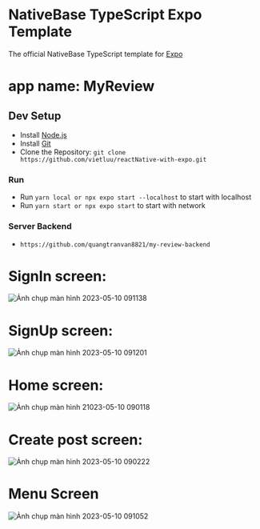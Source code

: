 
# NativeBase TypeScript Expo Template

The official NativeBase TypeScript template for [Expo](https://docs.expo.io/)


# app name: MyReview

## Dev Setup

* Install [Node.js](https://nodejs.org/)
* Install [Git](http://www.git-scm.com/)
* Clone the Repository: `git clone https://github.com/vietluu/reactNative-with-expo.git`
### Run
* Run `yarn local or npx expo start --localhost` to start with localhost 
* Run `yarn start or npx expo start`  to start with network
### Server Backend
* `https://github.com/quangtranvan8821/my-review-backend`
# SignIn screen: </br>
![Ảnh chụp màn hình 2023-05-10 091138](https://github.com/vietluu/reactNative-with-expo/assets/74524082/a9519e40-7b62-47aa-8421-d38bf1cc2462)


# SignUp screen: </br>

![Ảnh chụp màn hình 2023-05-10 091201](https://github.com/vietluu/reactNative-with-expo/assets/74524082/4853a4da-10b8-4769-9f0e-ad3b4a4eece0)


# Home screen: </br>
![Ảnh chụp màn hình 21023-05-10 090118](https://github.com/vietluu/reactNative-with-expo/assets/74524082/cee8df0c-e097-459b-9d8a-681f41a40ece)


# Create post screen: </br>
![Ảnh chụp màn hình 2023-05-10 090222](https://github.com/vietluu/reactNative-with-expo/assets/74524082/d5378a0b-d436-4eff-a071-76e831b92e25)

# Menu Screen
![Ảnh chụp màn hình 2023-05-10 091052](https://github.com/vietluu/reactNative-with-expo/assets/74524082/be011363-8537-4bb2-8dce-8ffb5526138c)




